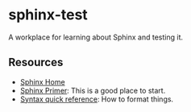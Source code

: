 # sphinx-test

A workplace for learning about Sphinx and testing it.

## Resources

- [Sphinx Home](https://www.sphinx-doc.org/en/master/)
- [Sphinx Primer](https://docutils.sourceforge.io/docs/user/rst/quickstart.html): This is a good place to start.
- [Syntax quick reference](https://docutils.sourceforge.io/docs/user/rst/quickref.html): How to format things.
